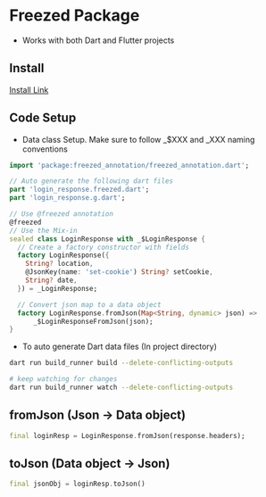 # Freezed Package
- Works with both Dart and Flutter projects

## Install
[Install Link](https://pub.dev/packages/freezed#install)

## Code Setup

- Data class Setup. Make sure to follow _$XXX and _XXX naming conventions
```dart
import 'package:freezed_annotation/freezed_annotation.dart';

// Auto generate the following dart files
part 'login_response.freezed.dart';
part 'login_response.g.dart';

// Use @freezed annotation
@freezed
// Use the Mix-in
sealed class LoginResponse with _$LoginResponse {
  // Create a factory constructor with fields
  factory LoginResponse({
    String? location,
    @JsonKey(name: 'set-cookie') String? setCookie,
    String? date,
  }) = _LoginResponse;

  // Convert json map to a data object
  factory LoginResponse.fromJson(Map<String, dynamic> json) =>
      _$LoginResponseFromJson(json);
}
```
- To auto generate Dart data files (In project directory)
```bash
dart run build_runner build --delete-conflicting-outputs

# keep watching for changes
dart run build_runner watch --delete-conflicting-outputs
```

## fromJson (Json -> Data object)
```dart
final loginResp = LoginResponse.fromJson(response.headers);
```

## toJson (Data object -> Json)
```dart
final jsonObj = loginResp.toJson()
```

